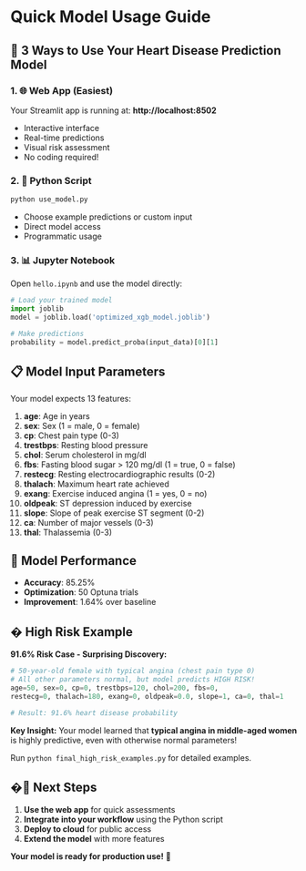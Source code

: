 # Quick Model Usage Guide

## 🚀 3 Ways to Use Your Heart Disease Prediction Model

### **1. 🌐 Web App (Easiest)**
Your Streamlit app is running at: **http://localhost:8502**
- Interactive interface
- Real-time predictions
- Visual risk assessment
- No coding required!

### **2. 🐍 Python Script**
```bash
python use_model.py
```
- Choose example predictions or custom input
- Direct model access
- Programmatic usage

### **3. 📊 Jupyter Notebook**
Open `hello.ipynb` and use the model directly:
```python
# Load your trained model
import joblib
model = joblib.load('optimized_xgb_model.joblib')

# Make predictions
probability = model.predict_proba(input_data)[0][1]
```

## 📋 **Model Input Parameters**

Your model expects 13 features:
1. **age**: Age in years
2. **sex**: Sex (1 = male, 0 = female)  
3. **cp**: Chest pain type (0-3)
4. **trestbps**: Resting blood pressure
5. **chol**: Serum cholesterol in mg/dl
6. **fbs**: Fasting blood sugar > 120 mg/dl (1 = true, 0 = false)
7. **restecg**: Resting electrocardiographic results (0-2)
8. **thalach**: Maximum heart rate achieved
9. **exang**: Exercise induced angina (1 = yes, 0 = no)
10. **oldpeak**: ST depression induced by exercise
11. **slope**: Slope of peak exercise ST segment (0-2)
12. **ca**: Number of major vessels (0-3)
13. **thal**: Thalassemia (0-3)

## 🎯 **Model Performance**
- **Accuracy**: 85.25%
- **Optimization**: 50 Optuna trials
- **Improvement**: 1.64% over baseline

## � **High Risk Example**

**91.6% Risk Case - Surprising Discovery:**
```python
# 50-year-old female with typical angina (chest pain type 0)
# All other parameters normal, but model predicts HIGH RISK!
age=50, sex=0, cp=0, trestbps=120, chol=200, fbs=0, 
restecg=0, thalach=180, exang=0, oldpeak=0.0, slope=1, ca=0, thal=1

# Result: 91.6% heart disease probability
```

**Key Insight:** Your model learned that **typical angina in middle-aged women** is highly predictive, even with otherwise normal parameters!

Run `python final_high_risk_examples.py` for detailed examples.

## �🚀 **Next Steps**
1. **Use the web app** for quick assessments
2. **Integrate into your workflow** using the Python script
3. **Deploy to cloud** for public access
4. **Extend the model** with more features

**Your model is ready for production use!** 🏥
